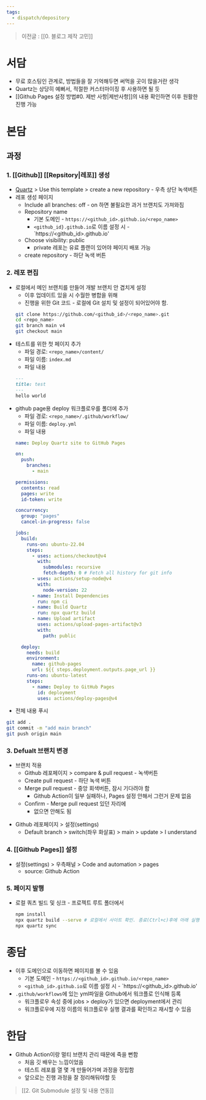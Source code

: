```yaml
---
tags:
  - dispatch/depository
---
```

> 이전글 : [[0. 블로그 제작 고민]]

# 서담
- 무료 호스팅인 관계로, 방법들을 잘 기억해두면 써먹을 곳이 많을거란 생각
- Quartz는 상당히 예뻐서, 적절한 커스터마이징 후 사용하면 될 듯
- [[Github Pages 설정 방법#0. 제반 사항|제반사항]]의 내용 확인하면 이후 원활한 진행 가능
# 본담
## 과정
### 1. [[Github]] [[Repsitory|레포]] 생성
- [Quartz](https://github.com/jackyzha0/quartz) > Use this template > create a new repository - 우측 상단 녹색버튼
- 레포 생성 페이지
	- Include all branches: off - on 하면 불필요한 과거 브랜치도 가져와짐
	- Repository name 
		- 기본 도메인 - `https://<github_id>.github.io/<repo_name>` 
		- `<github_id}.github.io`로 이름 설정 시 - `https://<github_id>.github.io'
	- Choose visibility: public
		- private 레포는 유료 플랜이 있어야 페이지 배포 가능
	- create repository - 하단 녹색 버튼
### 2. 레포 편집
- 로컬에서 메인 브랜치를 만들어 개발 브랜치 안 겹치게 설정
	- 이후 업데이트 있을 시 수월한 병합을 위해
	- 진행을 위한 Git 코드 - 로컬에 Git 설치 및 설정이 되어있어야 함.
	```bash
	git clone https://github.com/<github_id>/<repo_name>.git
	cd <repo_name>
	git branch main v4
	git checkout main
	```
- 테스트를 위한 첫 페이지 추가 
	- 파일 경로: `<repo_name>/content/`
	- 파일 이름: `index.md`
	- 파일 내용
	```markdown
	---
	title: test
	---
	hello world
	```
- github page용 deploy 워크플로우를 폴더에 추가 
	- 파일 경로: `<repo_name>/.github/workflow/`
	- 파일 이름: `deploy.yml` 
	- 파일 내용
	```yaml
	name: Deploy Quartz site to GitHub Pages
	
	on:
	  push:
	    branches:
	      - main
	
	permissions:
	  contents: read
	  pages: write
	  id-token: write
	
	concurrency:
	  group: "pages"
	  cancel-in-progress: false
	
	jobs:
	  build:
	    runs-on: ubuntu-22.04
	    steps:
	      - uses: actions/checkout@v4
	        with:
	          submodules: recursive
	          fetch-depth: 0 # Fetch all history for git info
	      - uses: actions/setup-node@v4
	        with:
	          node-version: 22
	      - name: Install Dependencies
	        run: npm ci
	      - name: Build Quartz
	        run: npx quartz build
	      - name: Upload artifact
	        uses: actions/upload-pages-artifact@v3
	        with:
	          path: public
	
	  deploy:
	    needs: build
	    environment:
	      name: github-pages
	      url: ${{ steps.deployment.outputs.page_url }}
	    runs-on: ubuntu-latest
	    steps:
	      - name: Deploy to GitHub Pages
	        id: deployment
	        uses: actions/deploy-pages@v4
	```
- 전체 내용 푸시
```bash
git add .
git commit -m "add main branch"
git push origin main
```
### 3. Defualt 브랜치 변경 
+ 브랜치 적용
	+ Github 레포페이지 > compare & pull request - 녹색버튼
	+ Create pull request - 하단 녹색 버튼
	+ Merge pull request - 중앙 회색버튼, 잠시 기다려야 함 
		+ Github Action이 일부 실패하나, Pages 설정 안해서 그런거 문제 없음 
	+ Confirm - Merge pull request 있던 자리에
		+ 없으면 안해도 됨
- Github 레포페이지 > 설정(settings)
	- Default branch > switch(좌우 화살표) > main > update > I understand
### 4. [[Github Pages]] 설정
- 설정(settings) > 우측패널 > Code and automation > pages 
	- source: Github Action 
### 5. 페이지 발행
+ 로컬 쿼츠 빌드 및 싱크 - 프로젝트 루트 폴더에서
	```bash
	npm install 
	npx quartz build --serve # 로컬에서 사이트 확인. 종료(Ctrl+c)후에 아래 실행
	npx quartz sync 
	```
# 종담
- 이후 도메인으로 이동하면 페이지를 볼 수 있음
	- 기본 도메인 - `https://<github_id>.github.io/<repo_name>` 
	- `<github_id>.github.io`로 이름 설정 시 - `https://<github_id>.github.io'
- `.github/workflows`에 있는 yml파일을 Github에서 워크플로 인식해 등록
	- 워크플로우 속성 중에 jobs > deploy가 있으면 deployment에서 관리
	- 워크플로우에 지정 이름의 워크플로우 실행 결과를 확인하고 재시할 수 있음
# 한담
+ Github Action이랑 멀티 브랜치 관리 때문에 죽을 뻔함
	+ 처음 깃 배우는 느낌이었음
	+ 테스트 레포를 열 몇 개 만들어가며 과정을 정립함
	+ 앞으로는 진행 과정을 잘 정리해둬야할 듯

> [[2. Git Submodule 설정 및 내용 연동]]
